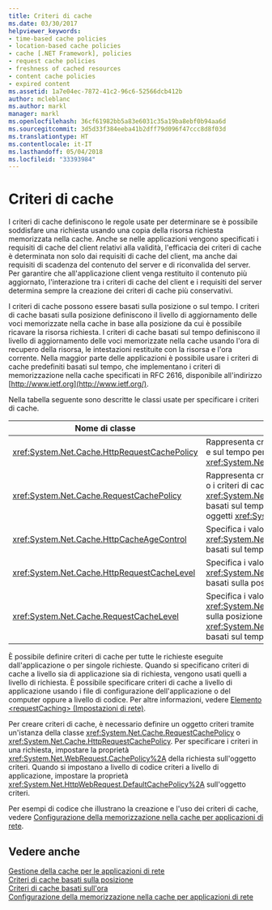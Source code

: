 ```yaml
---
title: Criteri di cache
ms.date: 03/30/2017
helpviewer_keywords:
- time-based cache policies
- location-based cache policies
- cache [.NET Framework], policies
- request cache policies
- freshness of cached resources
- content cache policies
- expired content
ms.assetid: 1a7e04ec-7872-41c2-96c6-52566dcb412b
author: mcleblanc
ms.author: markl
manager: markl
ms.openlocfilehash: 36cf61982bb5a83e6031c35a19ba8ebf0b94aa6d
ms.sourcegitcommit: 3d5d33f384eeba41b2dff79d096f47ccc8d8f03d
ms.translationtype: HT
ms.contentlocale: it-IT
ms.lasthandoff: 05/04/2018
ms.locfileid: "33393984"
---
```

# <a name="cache-policy"></a>Criteri di cache
I criteri di cache definiscono le regole usate per determinare se è possibile soddisfare una richiesta usando una copia della risorsa richiesta memorizzata nella cache. Anche se nelle applicazioni vengono specificati i requisiti di cache del client relativi alla validità, l'efficacia dei criteri di cache è determinata non solo dai requisiti di cache del client, ma anche dai requisiti di scadenza del contenuto del server e di riconvalida del server. Per garantire che all'applicazione client venga restituito il contenuto più aggiornato, l'interazione tra i criteri di cache del client e i requisiti del server determina sempre la creazione dei criteri di cache più conservativi.  
  
 I criteri di cache possono essere basati sulla posizione o sul tempo. I criteri di cache basati sulla posizione definiscono il livello di aggiornamento delle voci memorizzate nella cache in base alla posizione da cui è possibile ricavare la risorsa richiesta. I criteri di cache basati sul tempo definiscono il livello di aggiornamento delle voci memorizzate nella cache usando l'ora di recupero della risorsa, le intestazioni restituite con la risorsa e l'ora corrente. Nella maggior parte delle applicazioni è possibile usare i criteri di cache predefiniti basati sul tempo, che implementano i criteri di memorizzazione nella cache specificati in RFC 2616, disponibile all'indirizzo [http://www.ietf.org](http://www.ietf.org/).  
  
 Nella tabella seguente sono descritte le classi usate per specificare i criteri di cache.  
  
|Nome di classe|Descrizione|  
|----------------|-----------------|  
|<xref:System.Net.Cache.HttpRequestCachePolicy>|Rappresenta criteri di cache basati sulla posizione e sul tempo per risorse richieste tramite oggetti <xref:System.Net.HttpWebRequest>.|  
|<xref:System.Net.Cache.RequestCachePolicy>|Rappresenta criteri di cache basati sulla posizione o i criteri di cache <xref:System.Net.Cache.RequestCacheLevel.Default> basati sul tempo per risorse richieste tramite oggetti <xref:System.Net.WebRequest>.|  
|<xref:System.Net.Cache.HttpCacheAgeControl>|Specifica i valori usati per creare oggetti <xref:System.Net.Cache.HttpRequestCachePolicy> basati sul tempo.|  
|<xref:System.Net.Cache.HttpRequestCacheLevel>|Specifica i valori usati per creare oggetti <xref:System.Net.Cache.HttpRequestCachePolicy> basati sulla posizione e sul tempo.|  
|<xref:System.Net.Cache.RequestCacheLevel>|Specifica i valori usati per creare oggetti <xref:System.Net.Cache.RequestCachePolicy> basati sulla posizione o <xref:System.Net.Cache.RequestCacheLevel.Default> basati sul tempo.|  
  
 È possibile definire criteri di cache per tutte le richieste eseguite dall'applicazione o per singole richieste. Quando si specificano criteri di cache a livello sia di applicazione sia di richiesta, vengono usati quelli a livello di richiesta. È possibile specificare criteri di cache a livello di applicazione usando i file di configurazione dell'applicazione o del computer oppure a livello di codice. Per altre informazioni, vedere [Elemento \<requestCaching> (Impostazioni di rete)](../../../docs/framework/configure-apps/file-schema/network/requestcaching-element-network-settings.md).  
  
 Per creare criteri di cache, è necessario definire un oggetto criteri tramite un'istanza della classe <xref:System.Net.Cache.RequestCachePolicy> o <xref:System.Net.Cache.HttpRequestCachePolicy>. Per specificare i criteri in una richiesta, impostare la proprietà <xref:System.Net.WebRequest.CachePolicy%2A> della richiesta sull'oggetto criteri. Quando si impostano a livello di codice criteri a livello di applicazione, impostare la proprietà <xref:System.Net.HttpWebRequest.DefaultCachePolicy%2A> sull'oggetto criteri.  
  
 Per esempi di codice che illustrano la creazione e l'uso dei criteri di cache, vedere [Configurazione della memorizzazione nella cache per applicazioni di rete](../../../docs/framework/network-programming/configuring-caching-in-network-applications.md).  
  
## <a name="see-also"></a>Vedere anche  
 [Gestione della cache per le applicazioni di rete](../../../docs/framework/network-programming/cache-management-for-network-applications.md)  
 [Criteri di cache basati sulla posizione](../../../docs/framework/network-programming/location-based-cache-policies.md)  
 [Criteri di cache basati sull'ora](../../../docs/framework/network-programming/time-based-cache-policies.md)  
 [Configurazione della memorizzazione nella cache per applicazioni di rete](../../../docs/framework/network-programming/configuring-caching-in-network-applications.md)
